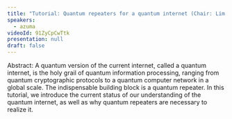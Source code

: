 ```yaml
---
title: "Tutorial: Quantum repeaters for a quantum internet (Chair: Lim Ci Wen (Charles))"
speakers:
  - azuma
videoId: 91ZyCpCwTtk
presentation: null
draft: false
---
```

Abstract: A quantum version of the current internet, called a quantum internet, is the holy grail of quantum information processing, ranging from quantum cryptographic protocols to a quantum computer network in a global scale. The indispensable building block is a quantum repeater. In this tutorial, we introduce the current status of our understanding of the quantum internet, as well as why quantum repeaters are necessary to realize it.

<!-- fields to use above: -->
<!-- videoId: "Vfl9pPh6ipI" -->
<!-- presentation: "/slides/invited-MargaridaPereira.pdf" -->
